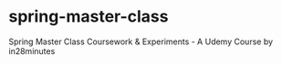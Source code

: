# spring-master-class
Spring Master Class Coursework &amp; Experiments - A Udemy Course by in28minutes
